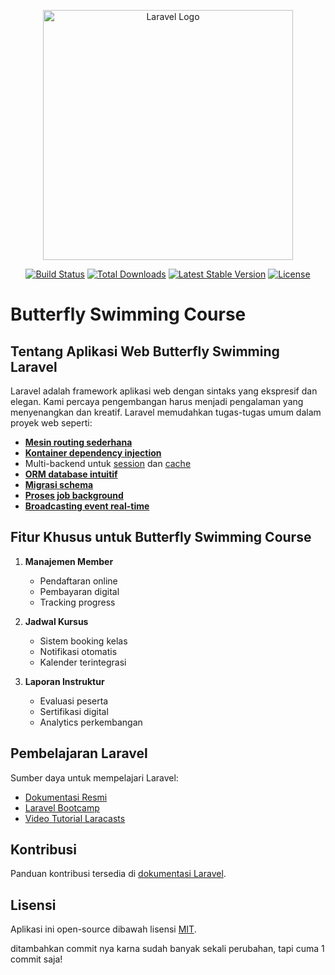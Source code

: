 <p align="center"><a href="https://laravel.com" target="_blank"><img src="https://raw.githubusercontent.com/laravel/art/master/logo-lockup/5%20SVG/2%20CMYK/1%20Full%20Color/laravel-logolockup-cmyk-red.svg" width="400" alt="Laravel Logo"></a></p>


<p align="center">
<a href="https://github.com/laravel/framework/actions"><img src="https://github.com/laravel/framework/workflows/tests/badge.svg" alt="Build Status"></a>
<a href="https://packagist.org/packages/laravel/framework"><img src="https://img.shields.io/packagist/dt/laravel/framework" alt="Total Downloads"></a>
<a href="https://packagist.org/packages/laravel/framework"><img src="https://img.shields.io/packagist/v/laravel/framework" alt="Latest Stable Version"></a>
<a href="https://packagist.org/packages/laravel/framework"><img src="https://img.shields.io/packagist/l/laravel/framework" alt="License"></a>
</p>


# Butterfly Swimming Course

## Tentang Aplikasi Web Butterfly Swimming Laravel

Laravel adalah framework aplikasi web dengan sintaks yang ekspresif dan elegan. Kami percaya pengembangan harus menjadi pengalaman yang menyenangkan dan kreatif. Laravel memudahkan tugas-tugas umum dalam proyek web seperti:

- **[Mesin routing sederhana](https://laravel.com/docs/routing)**
- **[Kontainer dependency injection](https://laravel.com/docs/container)**
- Multi-backend untuk [session](https://laravel.com/docs/session) dan [cache](https://laravel.com/docs/cache)
- **[ORM database intuitif](https://laravel.com/docs/eloquent)**
- **[Migrasi schema](https://laravel.com/docs/migrations)**
- **[Proses job background](https://laravel.com/docs/queues)**
- **[Broadcasting event real-time](https://laravel.com/docs/broadcasting)**

## Fitur Khusus untuk Butterfly Swimming Course

1. **Manajemen Member**
   - Pendaftaran online
   - Pembayaran digital
   - Tracking progress

2. **Jadwal Kursus**
   - Sistem booking kelas
   - Notifikasi otomatis
   - Kalender terintegrasi

3. **Laporan Instruktur**
   - Evaluasi peserta
   - Sertifikasi digital
   - Analytics perkembangan

## Pembelajaran Laravel

Sumber daya untuk mempelajari Laravel:

- [Dokumentasi Resmi](https://laravel.com/docs)
- [Laravel Bootcamp](https://bootcamp.laravel.com)
- [Video Tutorial Laracasts](https://laracasts.com)

## Kontribusi

Panduan kontribusi tersedia di [dokumentasi Laravel](https://laravel.com/docs/contributions).

## Lisensi

Aplikasi ini open-source dibawah lisensi [MIT](https://opensource.org/licenses/MIT).

ditambahkan commit nya karna sudah banyak sekali perubahan, tapi cuma 1 commit saja!
